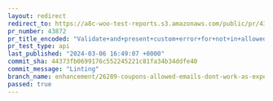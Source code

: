 ```yaml
---
layout: redirect
redirect_to: https://a8c-woo-test-reports.s3.amazonaws.com/public/pr/43872/api/index.html
pr_number: 43872
pr_title_encoded: "Validate+and+present+custom+error+for+not+in+allowed+emails+coupons"
pr_test_type: api
last_published: "2024-03-06 16:49:07 +0000"
commit_sha: 44373fb0699176c552245221c81fa34b34ddfe40
commit_message: "Linting"
branch_name: enhancement/26289-coupons-allowed-emails-dont-work-as-expected
passed: true
---
```

